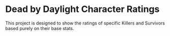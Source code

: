 # Dead by Daylight Character Ratings
This project is designed to show the ratings of specific Killers and Survivors based purely on their base stats.